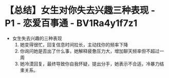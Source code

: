 # 【总结】女生对你失去兴趣三种表现 - P1 - 恋爱百事通 - BV1Ra4y1f7z1

-   女生失去兴趣的三种表现
    1.  她变得很忙，回复信息时间拉长，主动找你的频率下降
    2.  你询问她是否出了什么事，她解释疲惫压力大，增加聊天频率但不超过一周
    3.  她冷漠回复，最终导致你自我怀疑，提出分手，她表示不合适，冷暴力结束关系。